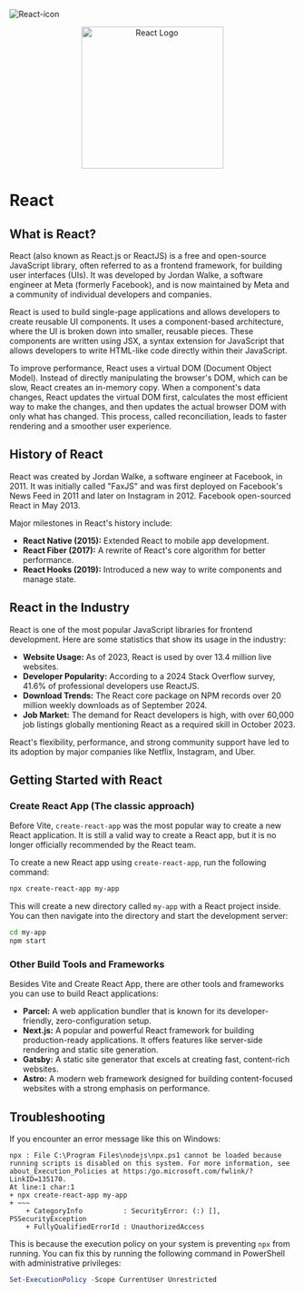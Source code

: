 ![React-icon](https://github.com/user-attachments/assets/c5118b57-41ef-4e11-9f6d-76d601ff0c72)
<p align="center">
  <img src="./resources/React-icon.svg" alt="React Logo" width="250" />
</p>

# React

## What is React?

React (also known as React.js or ReactJS) is a free and open-source JavaScript library, often referred to as a frontend framework, for building user interfaces (UIs). It was developed by Jordan Walke, a software engineer at Meta (formerly Facebook), and is now maintained by Meta and a community of individual developers and companies.

React is used to build single-page applications and allows developers to create reusable UI components. It uses a component-based architecture, where the UI is broken down into smaller, reusable pieces. These components are written using JSX, a syntax extension for JavaScript that allows developers to write HTML-like code directly within their JavaScript.

To improve performance, React uses a virtual DOM (Document Object Model). Instead of directly manipulating the browser's DOM, which can be slow, React creates an in-memory copy. When a component's data changes, React updates the virtual DOM first, calculates the most efficient way to make the changes, and then updates the actual browser DOM with only what has changed. This process, called reconciliation, leads to faster rendering and a smoother user experience.



## History of React

React was created by Jordan Walke, a software engineer at Facebook, in 2011. It was initially called "FaxJS" and was first deployed on Facebook's News Feed in 2011 and later on Instagram in 2012. Facebook open-sourced React in May 2013.

Major milestones in React's history include:

*   **React Native (2015):** Extended React to mobile app development.
*   **React Fiber (2017):** A rewrite of React's core algorithm for better performance.
*   **React Hooks (2019):** Introduced a new way to write components and manage state.

## React in the Industry

React is one of the most popular JavaScript libraries for frontend development. Here are some statistics that show its usage in the industry:

*   **Website Usage:** As of 2023, React is used by over 13.4 million live websites.
*   **Developer Popularity:** According to a 2024 Stack Overflow survey, 41.6% of professional developers use ReactJS.
*   **Download Trends:** The React core package on NPM records over 20 million weekly downloads as of September 2024.
*   **Job Market:** The demand for React developers is high, with over 60,000 job listings globally mentioning React as a required skill in October 2023.

React's flexibility, performance, and strong community support have led to its adoption by major companies like Netflix, Instagram, and Uber.

## Getting Started with React

### Create React App (The classic approach)

Before Vite, `create-react-app` was the most popular way to create a new React application. It is still a valid way to create a React app, but it is no longer officially recommended by the React team.

To create a new React app using `create-react-app`, run the following command:

```bash
npx create-react-app my-app
```

This will create a new directory called `my-app` with a React project inside. You can then navigate into the directory and start the development server:

```bash
cd my-app
npm start
```

### Other Build Tools and Frameworks

Besides Vite and Create React App, there are other tools and frameworks you can use to build React applications:

*   **Parcel:** A web application bundler that is known for its developer-friendly, zero-configuration setup.
*   **Next.js:** A popular and powerful React framework for building production-ready applications. It offers features like server-side rendering and static site generation.
*   **Gatsby:** A static site generator that excels at creating fast, content-rich websites.
*   **Astro:** A modern web framework designed for building content-focused websites with a strong emphasis on performance.

## Troubleshooting

If you encounter an error message like this on Windows:

```
npx : File C:\Program Files\nodejs\npx.ps1 cannot be loaded because running scripts is disabled on this system. For more information, see 
about_Execution_Policies at https:/go.microsoft.com/fwlink/?LinkID=135170.
At line:1 char:1
+ npx create-react-app my-app
+ ~~~ 
    + CategoryInfo          : SecurityError: (:) [], PSSecurityException
    + FullyQualifiedErrorId : UnauthorizedAccess
```

This is because the execution policy on your system is preventing `npx` from running. You can fix this by running the following command in PowerShell with administrative privileges:

```powershell
Set-ExecutionPolicy -Scope CurrentUser Unrestricted
```

